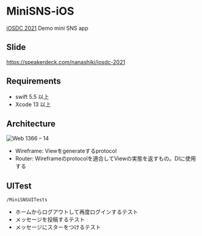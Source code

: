 # MiniSNS-iOS

[iOSDC 2021](https://fortee.jp/iosdc-japan-2021/proposal/72a9c9f1-7440-40a6-84c1-37102909d045) Demo mini SNS app

## Slide

https://speakerdeck.com/nanashiki/iosdc-2021

## Requirements

- swift 5.5 以上
- Xcode 13 以上

## Architecture
![Web 1366 – 14](https://user-images.githubusercontent.com/15953027/133878433-afb4f8ec-4b64-454e-889b-e726f33ad552.png)

- Wireframe: Viewをgenerateするprotocol
- Router: Wireframeのprotocolを適合してViewの実態を返すもの。DIに使用する


## UITest

`/MiniSNSUITests`

- ホームからログアウトして再度ログインするテスト
- メッセージを投稿するテスト
- メッセージにスターをつけるテスト
